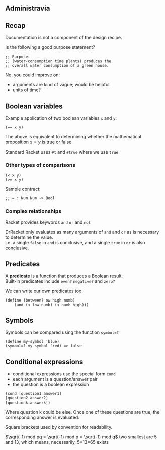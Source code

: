 ## Administravia

## Recap

Documentation is not a component of the design recipe.  

Is the following a good purpose statement?
```
;; Purpose:
;; (water-consumption time plants) produces the
;; overall water consumption of a green house.
```
No, you could improve on:
- arguments are kind of vague; would be helpful 
- units of time?

## Boolean variables

Example application of two boolean variables `x` and `y`:
```
(== x y)
```
The above is equivalent to determining whether the mathematical proposition 
$x=y$ is true or false.  

Standard Racket uses `#t` and `#true` where we use `true`  

### Other types of comparisons

```
(< x y)
(>= x y)
```

Sample contract:
```
;; = : Num Num -> Bool
```

### Complex relationships

Racket provides keywords `and` `or` and `not`  

DrRacket only evaluates as many arguments of `and` and `or` as is necessary to 
determine the value.  
i.e. a single `false` in `and` is conclusive, and a single `true` in `or` is 
also conclusive.  

## Predicates

A __predicate__ is a function that produces a Boolean result.  
Built-in predicates include `even?` `negative?` and `zero?`  

We can write our own predicates too.
```
(define (between? ow high numb)
	(and (< low numb) (< numb high)))
```

## Symbols

Symbols can be compared using the function `symbol=?`  
```
(define my-symbol 'blue)
(symbol=? my-symbol 'red) => false
```

## Conditional expressions

- conditional expressions use the special form `cond`
- each argument is a question/answer pair
- the question is a boolean expression

```
(cond [question1 answer1]
[question2 answer2]
[questionk answerk])
```
Where question k could be else. Once one of these questions are true, the 
corresponding answer is evaluated.  

Square brackets used by convention for readability.  



$\sqrt(-1) mod pq = \sqrt(-1) mod p = \sqrt(-1) mod q$
two smallest are 5 and 13, which means, necessarily, 5*13=65 exists